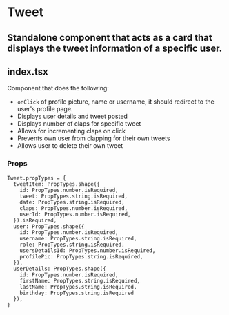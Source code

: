 # Tweet

## Standalone component that acts as a card that displays the tweet information of a specific user.

## index.tsx

Component that does the following:

 - `onClick` of profile picture, name or username, it should redirect to the user's profile page.
 - Displays user details and tweet posted
 - Displays number of claps for specific tweet
 - Allows for incrementing claps on click
 - Prevents own user from clapping for their own tweets
 - Allows user to delete their own tweet

### Props

```
Tweet.propTypes = {
  tweetItem: PropTypes.shape({
    id: PropTypes.number.isRequired,
    tweet: PropTypes.string.isRequired,
    date: PropTypes.string.isRequired,
    claps: PropTypes.number.isRequired,
    userId: PropTypes.number.isRequired,
  }).isRequired,
  user: PropTypes.shape({
    id: PropTypes.number.isRequired,
    username: PropTypes.string.isRequired,
    role: PropTypes.string.isRequired,
    usersDetailsId: PropTypes.number.isRequired,
    profilePic: PropTypes.string.isRequired,
  }),
  userDetails: PropTypes.shape({
    id: PropTypes.number.isRequired,
    firstName: PropTypes.string.isRequired,
    lastName: PropTypes.string.isRequired,
    birthday: PropTypes.string.isRequired
  }),
}
```
